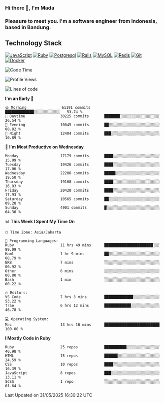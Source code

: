 ### Hi there 👋, I'm Mada
### Pleasure to meet you. I'm a software engineer from Indonesia, based in Bandung.

## Technology Stack

[![JavaScript](https://img.shields.io/badge/-JavaScript-%23F7DF1C?style=flat-square&logo=javascript&logoColor=000000&labelColor=%23F7DF1C&color=%23FFCE5A)](https://www.javascript.com/)
[![Ruby](https://img.shields.io/badge/Ruby-CC342D?style=flat-square&logo=ruby&logoColor=white)](https://www.ruby-lang.org/en/)
[![Postgresql](https://img.shields.io/badge/PostgreSQL-316192?style=flat-square&logo=postgresql&logoColor=ffffff)](https://www.postgresql.org/)
[![Rails](https://img.shields.io/badge/Ruby_on_Rails-CC0000?style=flat-square&logo=ruby-on-rails&logoColor=white)](https://rubyonrails.org/)
[![MySQL](https://img.shields.io/badge/-MySQL-4479A1?style=flat-square&logo=MySQL&logoColor=ffffff)](https://www.mysql.com/)
[![Redis](https://img.shields.io/badge/-Redis-DC382D?style=flat-square&logo=Redis&logoColor=ffffff)](https://redis.io/)
[![Git](https://img.shields.io/badge/-Git-%23F05032?style=flat-square&logo=git&logoColor=%23ffffff)](https://git-scm.com/)
[![Docker](https://img.shields.io/badge/-Docker-2496ED?style=flat-square&logo=docker&logoColor=ffffff)](https://www.docker.com/)
<!--
**madaarya/madaarya** is a ✨ _special_ ✨ repository because its `README.md` (this file) appears on your GitHub profile.

Here are some ideas to get you started:

- 🔭 I’m currently working on ...
- 🌱 I’m currently learning ...
- 👯 I’m looking to collaborate on ...
- 🤔 I’m looking for help with ...
- 💬 Ask me about ...
- 📫 How to reach me: ...
- 😄 Pronouns: ...
- ⚡ Fun fact: ...
-->
<!--START_SECTION:waka-->
![Code Time](http://img.shields.io/badge/Code%20Time-7%2C336%20hrs%202%20mins-blue)

![Profile Views](http://img.shields.io/badge/Profile%20Views-0-blue)

![Lines of code](https://img.shields.io/badge/From%20Hello%20World%20I%27ve%20Written-51.4%20million%20lines%20of%20code-blue)

**I'm an Early 🐤** 

```text
🌞 Morning                61191 commits       █████████████░░░░░░░░░░░░   53.74 % 
🌆 Daytime                30225 commits       ███████░░░░░░░░░░░░░░░░░░   26.54 % 
🌃 Evening                10045 commits       ██░░░░░░░░░░░░░░░░░░░░░░░   08.82 % 
🌙 Night                  12404 commits       ███░░░░░░░░░░░░░░░░░░░░░░   10.89 % 
```
📅 **I'm Most Productive on Wednesday** 

```text
Monday                   17179 commits       ████░░░░░░░░░░░░░░░░░░░░░   15.09 % 
Tuesday                  19426 commits       ████░░░░░░░░░░░░░░░░░░░░░   17.06 % 
Wednesday                22206 commits       █████░░░░░░░░░░░░░░░░░░░░   19.50 % 
Thursday                 19168 commits       ████░░░░░░░░░░░░░░░░░░░░░   16.83 % 
Friday                   20420 commits       ████░░░░░░░░░░░░░░░░░░░░░   17.93 % 
Saturday                 10565 commits       ██░░░░░░░░░░░░░░░░░░░░░░░   09.28 % 
Sunday                   4901 commits        █░░░░░░░░░░░░░░░░░░░░░░░░   04.30 % 
```


📊 **This Week I Spent My Time On** 

```text
🕑︎ Time Zone: Asia/Jakarta

💬 Programming Languages: 
Ruby                     11 hrs 49 mins      ██████████████████████░░░   89.09 % 
Haml                     1 hr 9 mins         ██░░░░░░░░░░░░░░░░░░░░░░░   08.79 % 
ERB                      7 mins              ░░░░░░░░░░░░░░░░░░░░░░░░░   00.92 % 
Other                    6 mins              ░░░░░░░░░░░░░░░░░░░░░░░░░   00.80 % 
Bash                     1 min               ░░░░░░░░░░░░░░░░░░░░░░░░░   00.22 % 

🔥 Editors: 
VS Code                  7 hrs 3 mins        █████████████░░░░░░░░░░░░   53.22 % 
Trae                     6 hrs 12 mins       ████████████░░░░░░░░░░░░░   46.78 % 

💻 Operating System: 
Mac                      13 hrs 16 mins      █████████████████████████   100.00 % 
```

**I Mostly Code in Ruby** 

```text
Ruby                     25 repos            ██████████░░░░░░░░░░░░░░░   40.98 % 
HTML                     15 repos            ██████░░░░░░░░░░░░░░░░░░░   24.59 % 
CSS                      10 repos            ████░░░░░░░░░░░░░░░░░░░░░   16.39 % 
JavaScript               8 repos             ███░░░░░░░░░░░░░░░░░░░░░░   13.11 % 
SCSS                     1 repo              ░░░░░░░░░░░░░░░░░░░░░░░░░   01.64 % 
```




 Last Updated on 31/05/2025 16:30:22 UTC
<!--END_SECTION:waka-->
